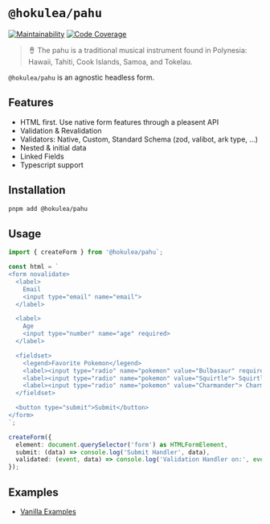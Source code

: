 # `@hokulea/pahu`

[![Maintainability](https://qlty.sh/gh/hokulea/projects/pahu/maintainability.svg)](https://qlty.sh/gh/hokulea/projects/pahu)
[![Code Coverage](https://qlty.sh/gh/hokulea/projects/pahu/coverage.svg)](https://qlty.sh/gh/hokulea/projects/pahu)

> 🪘 The pahu is a traditional musical instrument found in Polynesia: Hawaii,
> Tahiti, Cook Islands, Samoa, and Tokelau.

`@hokulea/pahu` is an agnostic headless form.

## Features

- HTML first. Use native form features through a pleasent API
- Validation & Revalidation
- Validators: Native, Custom, Standard Schema (zod, valibot, ark type, ...)
- Nested & initial data
- Linked Fields
- Typescript support

## Installation

```sh
pnpm add @hokulea/pahu
```

## Usage

```ts
import { createForm } from '@hokulea/pahu`;

const html = `
<form novalidate>
  <label>
    Email
    <input type="email" name="email">
  </label>

  <label>
    Age
    <input type="number" name="age" required>
  </label>

  <fieldset>
    <legend>Favorite Pokemon</legend>
    <label><input type="radio" name="pokemon" value="Bulbasaur" required> Bulbasaur</label>
    <label><input type="radio" name="pokemon" value="Squirtle"> Squirtle</label>
    <label><input type="radio" name="pokemon" value="Charmander"> Charmander</label>
  </fieldset>

  <button type="submit">Submit</button>
</form>
`;

createForm({
  element: document.querySelector('form') as HTMLFormElement,
  submit: (data) => console.log('Submit Handler', data),
  validated: (event, data) => console.log('Validation Handler on:', event, data)
});
```

## Examples

- [Vanilla Examples](https://github.com/hokulea/pahu/tree/main/examples/vanilla/src/examples)
